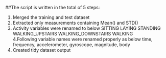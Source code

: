 ##The script is written in the total of 5 steps:
1. Merged the training and test dataset
2. Extracted only measurements containing Mean() and STD()
3. Activity variables were renamed to below
SITTING            LAYING             STANDING          
WALKING_UPSTAIRS   WALKING_DOWNSTAIRS WALKING           
4.Following variable names were renamed properly as below
time, frequency, accelerometer, gyroscope, magnitude, body
5. Created tidy dataset output

